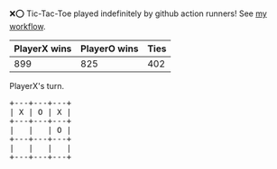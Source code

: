 :x::o: Tic-Tac-Toe played indefinitely by github action runners! See [my workflow](.github/workflows/play.yaml).

|PlayerX wins|PlayerO wins|Ties|
|-|-|-|
|899|825|402|

PlayerX's turn.

<pre>
+---+---+---+
| X | O | X |
+---+---+---+
|   |   | O |
+---+---+---+
|   |   |   |
+---+---+---+
</pre>
